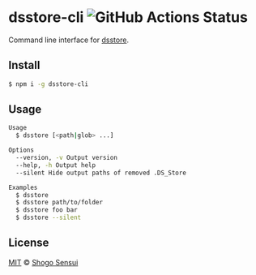 # dsstore-cli ![GitHub Actions Status](https://github.com/1000ch/node-dsstore-cli/workflows/test/badge.svg?branch=main)

Command line interface for [dsstore](https://github.com/1000ch/node-dsstore).

## Install

```bash
$ npm i -g dsstore-cli
```

## Usage

```bash
Usage
  $ dsstore [<path|glob> ...]

Options
  --version, -v Output version
  --help, -h Output help
  --silent Hide output paths of removed .DS_Store

Examples
  $ dsstore
  $ dsstore path/to/folder
  $ dsstore foo bar
  $ dsstore --silent
```

## License

[MIT](https://1000ch.mit-license.org) © [Shogo Sensui](https://github.com/1000ch)
